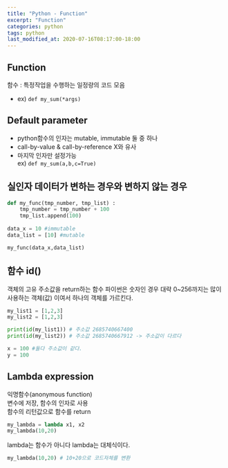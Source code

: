 ```yaml
---
title: "Python - Function"
excerpt: "Function"
categories: python
tags: python
last_modified_at: 2020-07-16T08:17:00-18:00
---
```

## Function
함수 : 특정작업을 수행하는 일정량의 코드 모음  
- ex) ```def my_sum(*args) ```

## Default parameter
- python함수의 인자는 mutable, immutable 둘 중 하나  
- call-by-value & call-by-reference X와 유사  
- 마지막 인자만 설정가능  
  ex) ```def my_sum(a,b,c=True) ```
## 실인자 데이터가 변하는 경우와 변하지 않는 경우
```python
def my_func(tmp_number, tmp_list) :
	tmp_number = tmp_number + 100
	tmp_list.append(100)
	
data_x = 10 #immutable
data_list = [10] #mutable

my_func(data_x,data_list)
```

## 함수 id()
객체의 고유 주소값을 return하는 함수
파이썬은 숫자인 경우 대략 0~256까지는 많이 사용하는 객체(값) 이여서 하나의 객체를 가르킨다.  
```python
my_list1 = [1,2,3]
my_list2 = [1,2,3]

print(id(my_list1)) # 주소값 2685740667400
print(id(my_list2)) # 주소값 2685740667912 -> 주소값이 다르다

x = 100 #둘다 주소값이 같다.
y = 100
```

## Lambda expression
익명함수(anonymous function)  
변수에 저장, 함수의 인자로 사용  
함수의 리턴값으로 함수를 return

```python
my_lambda = lambda x1, x2
my_lambda(10,20)
```

lambda는 함수가 아니다 lambda는 대체식이다.
```python
my_lambda(10,20) # 10+20으로 코드자체를 변환
```
